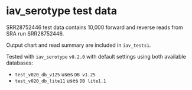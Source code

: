 # iav_serotype test data

SRR28752446 test data contains 10,000 forward and reverse reads from SRA run SRR28752446. 

Output chart and read summary are included in `iav_tests1`. 

Tested with `iav_serotype` `v0.2.0` with default settings using both available databases: 

- `test_v020_db_v125` uses `DB v1.25` 
- `test_v020_db_lite11` uses `DB lite1.1` 
